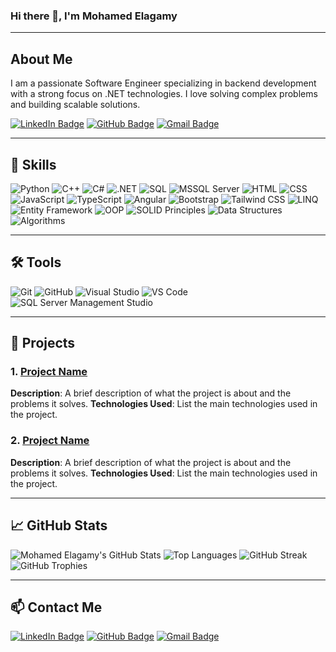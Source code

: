 ### Hi there 👋, I'm Mohamed Elagamy

---

## About Me

I am a passionate Software Engineer specializing in backend development with a strong focus on .NET technologies. I love solving complex problems and building scalable solutions.

[![LinkedIn Badge](https://img.shields.io/badge/-Mohamed%20Elagamy-blue?style=flat&logo=Linkedin&logoColor=white&link=https://www.linkedin.com/in/mohamed-elagamy-731238283/)](https://www.linkedin.com/in/mohamed-elagamy-731238283/)
[![GitHub Badge](https://img.shields.io/badge/-MohamedELagamy80-grey?style=flat&logo=github&logoColor=white&link=https://github.com/MohamedELagamy80)](https://github.com/MohamedELagamy80)
[![Gmail Badge](https://img.shields.io/badge/-mohamedelagamy090@gmail.com-c14438?style=flat&logo=Gmail&logoColor=white&link=mailto:mohamedelagamy090@gmail.com)](mailto:mohamedelagamy090@gmail.com)

---

## 🚀 Skills

![Python](https://img.shields.io/badge/-Python-3776AB?style=flat&logo=python&logoColor=white)
![C++](https://img.shields.io/badge/-C++-00599C?style=flat&logo=c%2B%2B&logoColor=white)
![C#](https://img.shields.io/badge/-C%23-239120?style=flat&logo=c-sharp&logoColor=white)
![.NET](https://img.shields.io/badge/-.NET-512BD4?style=flat&logo=.net&logoColor=white)
![SQL](https://img.shields.io/badge/-SQL-CC2927?style=flat&logo=microsoft-sql-server&logoColor=white)
![MSSQL Server](https://img.shields.io/badge/-MSSQL_Server-CC2927?style=flat&logo=microsoft-sql-server&logoColor=white)
![HTML](https://img.shields.io/badge/-HTML5-E34F26?style=flat&logo=html5&logoColor=white)
![CSS](https://img.shields.io/badge/-CSS3-1572B6?style=flat&logo=css3&logoColor=white)
![JavaScript](https://img.shields.io/badge/-JavaScript-F7DF1E?style=flat&logo=javascript&logoColor=black)
![TypeScript](https://img.shields.io/badge/-TypeScript-007ACC?style=flat&logo=typescript&logoColor=white)
![Angular](https://img.shields.io/badge/-Angular-DD0031?style=flat&logo=angular&logoColor=white)
![Bootstrap](https://img.shields.io/badge/-Bootstrap-563D7C?style=flat&logo=bootstrap&logoColor=white)
![Tailwind CSS](https://img.shields.io/badge/-Tailwind_CSS-38B2AC?style=flat&logo=tailwind-css&logoColor=white)
![LINQ](https://img.shields.io/badge/-LINQ-512BD4?style=flat&logo=dot-net&logoColor=white)
![Entity Framework](https://img.shields.io/badge/-Entity_Framework-512BD4?style=flat&logo=dot-net&logoColor=white)
![OOP](https://img.shields.io/badge/-OOP-00599C?style=flat)
![SOLID Principles](https://img.shields.io/badge/-SOLID_Principles-00599C?style=flat)
![Data Structures](https://img.shields.io/badge/-Data_Structures-3776AB?style=flat)
![Algorithms](https://img.shields.io/badge/-Algorithms-3776AB?style=flat)

---

## 🛠 Tools

![Git](https://img.shields.io/badge/-Git-F05032?style=flat&logo=git&logoColor=white)
![GitHub](https://img.shields.io/badge/-GitHub-181717?style=flat&logo=github&logoColor=white)
![Visual Studio](https://img.shields.io/badge/-Visual_Studio-5C2D91?style=flat&logo=visual-studio&logoColor=white)
![VS Code](https://img.shields.io/badge/-VS_Code-007ACC?style=flat&logo=visual-studio-code&logoColor=white)
![SQL Server Management Studio](https://img.shields.io/badge/-SSMS-CC2927?style=flat&logo=microsoft-sql-server&logoColor=white)

---

## 🌟 Projects

### 1. [Project Name](https://github.com/MohamedELagamy80/project-repo)
**Description**: A brief description of what the project is about and the problems it solves.
**Technologies Used**: List the main technologies used in the project.

### 2. [Project Name](https://github.com/MohamedELagamy80/project-repo)
**Description**: A brief description of what the project is about and the problems it solves.
**Technologies Used**: List the main technologies used in the project.

---

## 📈 GitHub Stats

![Mohamed Elagamy's GitHub Stats](https://github-readme-stats.vercel.app/api?username=MohamedELagamy80&show_icons=true&hide_border=true)
![Top Languages](https://github-readme-stats.vercel.app/api/top-langs/?username=MohamedELagamy80&layout=compact&hide_border=true)
![GitHub Streak](https://github-readme-streak-stats.herokuapp.com/?user=MohamedELagamy80&hide_border=true)
![GitHub Trophies](https://github-profile-trophy.vercel.app/?username=MohamedELagamy80&margin-w=5&margin-h=5&no-frame=true)

---

## 📫 Contact Me

[![LinkedIn Badge](https://img.shields.io/badge/-Mohamed%20Elagamy-blue?style=flat&logo=Linkedin&logoColor=white&link=https://www.linkedin.com/in/mohamed-elagamy-731238283/)](https://www.linkedin.com/in/mohamed-elagamy-731238283/)
[![GitHub Badge](https://img.shields.io/badge/-MohamedELagamy80-grey?style=flat&logo=github&logoColor=white&link=https://github.com/MohamedELagamy80)](https://github.com/MohamedELagamy80)
[![Gmail Badge](https://img.shields.io/badge/-mohamedelagamy090@gmail.com-c14438?style=flat&logo=Gmail&logoColor=white&link=mailto:mohamedelagamy090@gmail.com)](mailto:mohamedelagamy090@gmail.com)
